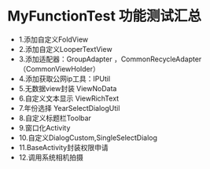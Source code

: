 # MyFunctionTest 功能测试汇总
* 1.添加自定义FoldView
* 2.添加自定义LooperTextView
* 3.添加适配器：GroupAdapter ，CommonRecycleAdapter（CommonViewHolder）
* 4.添加获取公网ip工具：IPUtil
* 5.无数据view封装 ViewNoData
* 6.自定义文本显示 ViewRichText
* 7.年份选择 YearSelectDialogUtil
* 8.自定义标题栏Toolbar
* 9.窗口化Activity
* 10.自定义DialogCustom,SingleSelectDialog
* 11.BaseActivity封装权限申请
* 12.调用系统相机拍摄